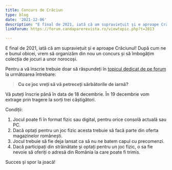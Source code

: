 ```yaml
---
title: Concurs de Crăciun
type: blog
date: '2021-12-06'
description: "E final de 2021, iată că am supraviețuit și e aproape Crăciunul! După cum ne e bunul obicei, vrem să organizăm din nou un concurs și să îmbogățim colecția de jocuri a trei (3) norocoși. Pentru a vă înscrie trebuie doar să răspundeți la o simplă întrebare până pe 18 decembrie."
linkForum: https://forum.candaparerevista.ro/viewtopic.php?t=2813

---
```

E final de 2021, iată că am supraviețuit și e aproape Crăciunul! După cum ne e bunul obicei, vrem să organizăm din nou un concurs și să îmbogățim colecția de jocuri a unor norocoși.

Pentru a vă înscrie trebuie doar să răspundeți în [topicul dedicat de pe forum](https://forum.candaparerevista.ro/viewtopic.php?t=2813) la următoarea întrebare:

> **Cu ce joc vreți să vă petreceți sărbătorile de iarnă?**

Vă puteți înscrie până în data de 18 decembrie. În 19 decembrie vom extrage prin tragere la sorți trei câștigători.

Condiții:

1. Jocul poate fi în format fizic sau digital, pentru orice consolă actuală sau PC.
2. Dacă optați pentru un joc fizic acesta trebuie să facă parte din oferta magazinelor românești.
3. Jocul trebuie să fie deja lansat ca să nu ne batem capul cu precomenzi.
4. Dacă participați din străinătate și optați pentru un joc fizic, o sa fie nevoie să oferiți o adresă din România la care poate fi trimis.

Succes și spor la joacă!